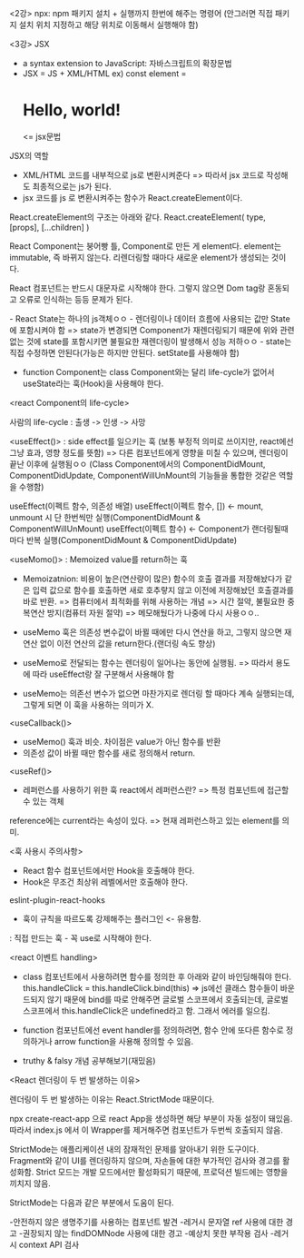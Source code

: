 <2강>
npx: npm 패키지 설치 + 실행까지 한번에 해주는 명령어
(안그러면 직접 패키지 설치 위치 지정하고 해당 위치로 이동해서 실행해야 함)

<3강>
JSX
- a syntax extension to JavaScript: 자바스크립트의 확장문법
- JSX = JS + XML/HTML
ex) const element = <h1>Hello, world!</h1> <= jsx문법

JSX의 역할
- XML/HTML 코드를 내부적으로 js로 변환시켜준다
=> 따라서 jsx 코드로 작성해도 최종적으로는 js가 된다.
- jsx 코드를 js 로 변환시켜주는 함수가 React.createElement이다.

React.createElement의 구조는 아래와 같다.
React.createElement(
    type,
    [props],
    [...children]
)


React Component는 붕어빵 틀, Component로 만든 게 element다.
element는 immutable, 즉 바뀌지 않는다. 
리렌더링할 때마다 새로운 element가 생성되는 것이다.

React 컴포넌트는 반드시 대문자로 시작해야 한다.
그렇지 않으면 Dom tag랑 혼동되고 오류로 인식하는 등등 문제가 된다.

<State>
- React State는 하나의 js객체ㅇㅇ
- 렌더링이나 데이터 흐름에 사용되는 값만 State에 포함시켜야 함
=> state가 변경되면 Component가 재렌더링되기 때문에 위와 관련없는 것에 state를 포함시키면 불필요한 재렌더링이 발생해서 성능 저하ㅇㅇ
- state는 직접 수정하면 안된다(가능은 하지만 안된다. setState를 사용해야 함)

- function Component는 class Component와는 달리 life-cycle가 없어서 useState라는 훅(Hook)을 사용해야 한다.

<react Component의 life-cycle>

사람의 life-cycle
: 출생 -> 인생 -> 사망


<useEffect()>
: side effect를 일으키는 훅
(보통 부정적 의미로 쓰이지만, react에선 그냥 효과, 영향 정도를 뜻함)
=> 다른 컴포넌트에게 영향을 미칠 수 있으며, 렌더링이 끝난 이후에 실행됨ㅇㅇ
(Class Component에서의 ComponentDidMount, ComponentDidUpdate, ComponentWillUnMount의 기능들을 통합한 것같은 역할을 수행함)
 
useEffect(이펙트 함수, 의존성 배열)
useEffect(이펙트 함수, []) <- mount, unmount 시 단 한번씩만 실행(ComponentDidMount & ComponentWillUnMount)
useEffect(이펙트 함수) <- Component가 랜더링될때마다 반복 실행(ComponentDidMount & ComponentDidUpdate)

<useMomo()>
: Memoized value를 return하는 훅
- Memoizatnion: 비용이 높은(연산량이 많은) 함수의 호출 결과를 저장해놨다가 같은 입력 값으로 함수를 호출하면 새로 호추랗지 않고 이전에 저장해놨던 호출결과를 바로 반환.
=> 컴퓨터에서 최적화를 위해 사용하는 개념 
=> 시간 절약, 불필요한 중복연산 방지(컴퓨터 자원 절약)
=> 메모해뒀다가 나중에 다시 사용ㅇㅇ..

- useMemo 훅은 의존성 변수값이 바뀔 때에만 다시 연산을 하고, 그렇지 않으면 재연산 없이 이전 연산의 값을 return한다.(랜더링 속도 향상)

- useMemo로 전달되는 함수는 렌더링이 일어나는 동안에 실행됨.
=> 따라서 용도에 따라 useEffect랑 잘 구분해서 사용해야 함

- useMemo는 의존선 변수가 없으면 마찬가지로 렌더링 할 때마다 계속 실행되는데, 그렇게 되면 이 훅을 사용하는 의미가 X.

<useCallback()>
- useMemo() 훅과 비슷. 차이점은 value가 아닌 함수를 반환
- 의존성 값이 바뀔 때만 함수를 새로 정의해서 return.

<useRef()>
- 레퍼런스를 사용하기 위한 훅
react에서 레퍼런스란?
=> 특정 컴포넌트에 접근할 수 있는 객체

 reference에는 current라는 속성이 있다.
 => 현재 레퍼런스하고 있는 element를 의미.


 <훅 사용시 주의사항>
 - React 함수 컴포넌트에서만 Hook을 호출해야 한다.
 - Hook은 무조건 최상위 레벨에서만 호출해야 한다.

 eslint-plugin-react-hooks
 - 훅이 규칙을 따르도록 강제해주는 플러그인 <- 유용함.


<Custom Hook>
: 직접 만드는 훅
- 꼭 use로 시작해야 한다.

<react 이벤트 handling>
- class 컴포넌트에서 사용하려면 함수를 정의한 후 아래와 같이 바인딩해줘야 한다.
this.handleClick = this.handleClick.bind(this)
=> js에선 클래스 함수들이 바운드되지 않기 때문에 bind를 따로 안해주면 글로벌 스코프에서 호출되는데, 글로벌 스코프에서 this.handleClick은 undefined라고 함.
그래서 에러를 일으킴.

- function 컴포넌트에선 event handler를 정의하려면,
함수 안에 또다른 함수로 정의하거나 arrow function을 사용해 정의할 수 있음.


* truthy & falsy 개념 공부해보기(재밌음)


<React 렌더링이 두 번 발생하는 이유>

렌더링이 두 번 발생하는 이유는 React.StrictMode 때문이다.

npx create-react-app 으로 react App을 생성하면 해당 부분이 자동 설정이 돼있음.
따라서 index.js 에서 이 Wrapper를 제거해주면 컴포넌트가 두번씩 호출되지 않음.

StrictMode는 애플리케이션 내의 잠재적인 문제를 알아내기 위한 도구이다.
Fragment와 같이 UI를 렌더링하지 않으며, 자손들에 대한 부가적인 검사와 경고를 활성화함.
Strict 모드는 개발 모드에서만 활성화되기 때문에, 프로덕션 빌드에는 영향을 끼치지 않음.


StrictMode는 다음과 같은 부분에서 도움이 된다.

-안전하지 않은 생명주기를 사용하는 컴포넌트 발견
-레거시 문자열 ref 사용에 대한 경고
-권장되지 않는 findDOMNode 사용에 대한 경고
-예상치 못한 부작용 검사
-레거시 context API 검사
